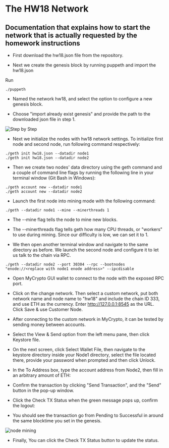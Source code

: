 # The HW18 Network

## Documentation that explains how to start the network that is actually requested by the homework instructions

* First download the hw18.json file from the repository.

* Next we create the genesis block by running puppeth and import the hw18.json

Run 
```
./puppeth 
```

* Named the network hw18, and select the option to configure a new genesis block.

* Choose "import already exist genesis" and provide the path to the downloaded json file in step 1.

![Step by Step](./Screenshots/ConfigureNG.jpg)

* Next we initialize the nodes with hw18 network settings. To initialize first node and second node, run following command respectively: 

```
./geth init hw18.json --datadir node1
./geth init hw18.json --datadir node2
```

* Then we create two nodes' data directory using the geth command and a couple of command line flags by running the following line in your terminal window (Git Bash in Windows):

```
./geth account new --datadir node1
./geth account new --datadir node2
````

* Launch the first node into mining mode with the following command:

```
./geth --datadir node1 --mine --minerthreads 1
```

* The --mine flag tells the node to mine new blocks.

* The --minerthreads flag tells geth how many CPU threads, or "workers" to use during mining. Since our difficulty is low, we can set it to 1.

* We then open another terminal window and navigate to the same directory as before. We launch the second node and configure it to let us talk to the chain via RPC.

```
./geth --datadir node2 --port 30304 --rpc --bootnodes "enode://<replace with node1 enode address>" --ipcdisable
```

* Open MyCrypto GUI wallet to connect to the node with the exposed RPC port.

* Click on the change network. Then select a custom network, put both network name and node name to "hw18" and include the chain ID 333, and use ETH as the currency. Enter http://127.0.0.1:8545 as the URL. Click Save & use Customer Node.

* After connecting to the custom network in MyCrypto, it can be tested by sending money between accounts.

* Select the View & Send option from the left menu pane, then click Keystore file.

* On the next screen, click Select Wallet File, then navigate to the keystore directory inside your Node1 directory, select the file located there, provide your password when prompted and then click Unlock.

* In the To Address box, type the account address from Node2, then fill in an arbitrary amount of ETH:

* Confirm the transaction by clicking "Send Transaction", and the "Send" button in the pop-up window.

* Click the Check TX Status when the green message pops up, confirm the logout:

* You should see the transaction go from Pending to Successful in around the same blocktime you set in the genesis.

![node mining](./Screenshots/Transaction.jpg)

* Finally, You can click the Check TX Status button to update the status.